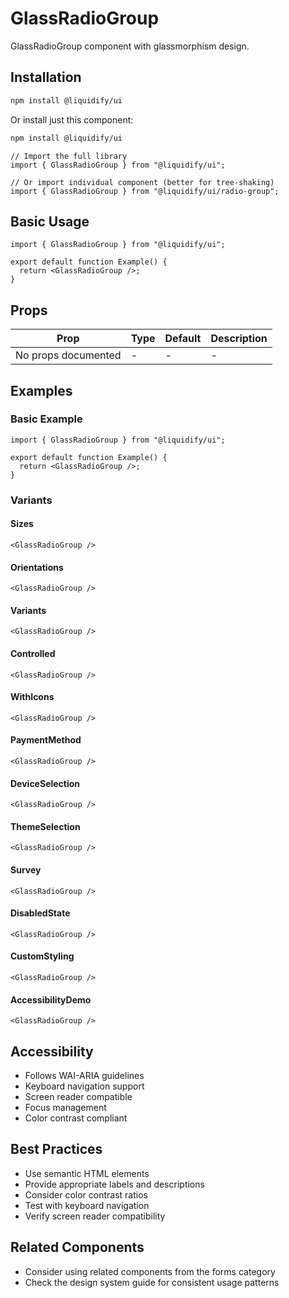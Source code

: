 # GlassRadioGroup

GlassRadioGroup component with glassmorphism design.

## Installation

```bash
npm install @liquidify/ui
```

Or install just this component:

```bash
npm install @liquidify/ui
```

```tsx
// Import the full library
import { GlassRadioGroup } from "@liquidify/ui";

// Or import individual component (better for tree-shaking)
import { GlassRadioGroup } from "@liquidify/ui/radio-group";
```

## Basic Usage

```tsx
import { GlassRadioGroup } from "@liquidify/ui";

export default function Example() {
  return <GlassRadioGroup />;
}
```

## Props

| Prop                | Type | Default | Description |
| ------------------- | ---- | ------- | ----------- |
| No props documented | -    | -       | -           |

## Examples

### Basic Example

```tsx
import { GlassRadioGroup } from "@liquidify/ui";

export default function Example() {
  return <GlassRadioGroup />;
}
```

### Variants

#### Sizes

```tsx
<GlassRadioGroup />
```

#### Orientations

```tsx
<GlassRadioGroup />
```

#### Variants

```tsx
<GlassRadioGroup />
```

#### Controlled

```tsx
<GlassRadioGroup />
```

#### WithIcons

```tsx
<GlassRadioGroup />
```

#### PaymentMethod

```tsx
<GlassRadioGroup />
```

#### DeviceSelection

```tsx
<GlassRadioGroup />
```

#### ThemeSelection

```tsx
<GlassRadioGroup />
```

#### Survey

```tsx
<GlassRadioGroup />
```

#### DisabledState

```tsx
<GlassRadioGroup />
```

#### CustomStyling

```tsx
<GlassRadioGroup />
```

#### AccessibilityDemo

```tsx
<GlassRadioGroup />
```

## Accessibility

- Follows WAI-ARIA guidelines
- Keyboard navigation support
- Screen reader compatible
- Focus management
- Color contrast compliant

## Best Practices

- Use semantic HTML elements
- Provide appropriate labels and descriptions
- Consider color contrast ratios
- Test with keyboard navigation
- Verify screen reader compatibility

## Related Components

- Consider using related components from the forms category
- Check the design system guide for consistent usage patterns
